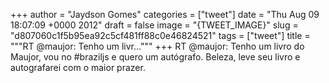 
+++
author = "Jaydson Gomes"
categories = ["tweet"]
date = "Thu Aug 09 18:07:09 +0000 2012"
draft = false
image = "{TWEET_IMAGE}"
slug = "d807060c1f5b95ea92c5cf481ff88c0e46824521"
tags = ["tweet"]
title = """RT @maujor: Tenho um livr..."""
+++
RT @maujor: Tenho um livro do Maujor, vou no #braziljs e quero um autógrafo. Beleza, leve seu livro e autografarei com o maior prazer.
